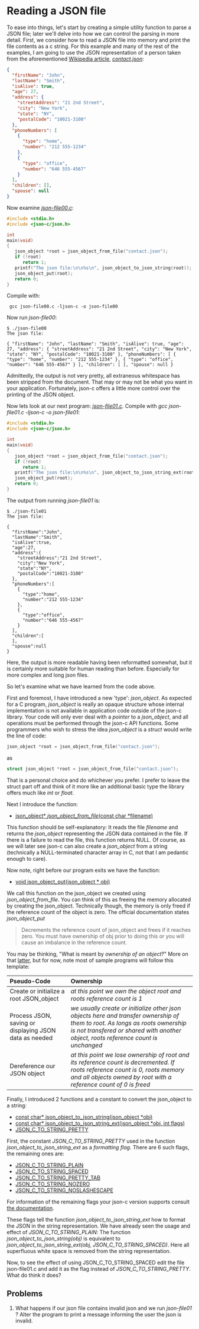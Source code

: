 # Reading a JSON file

To ease into things, let's start by creating a simple utility function to parse a JSON file; later we'll delve into how we can control the parsing in more detail. 
First, we consider how to read a JSON file into memory and print the file contents as a c string. For this example and many of the rest of the examples, I am going to use the JSON representation of a person taken from the aforementioned [Wikipedia article](https://en.wikipedia.org/wiki/JSON), [_*contact.json*_](https://github.com/rbtylee/tutorial-jsonc/blob/master/src/contact.json):

```json
{
  "firstName": "John",
  "lastName": "Smith",
  "isAlive": true,
  "age": 27,
  "address": {
    "streetAddress": "21 2nd Street",
    "city": "New York",
    "state": "NY",
    "postalCode": "10021-3100"
  },
  "phoneNumbers": [
    {
      "type": "home",
      "number": "212 555-1234"
    },
    {
      "type": "office",
      "number": "646 555-4567"
    }
  ],
  "children": [],
  "spouse": null
}

```

Now examine [_*json-file00.c*_](https://github.com/rbtylee/tutorial-jsonc/blob/master/src/json-file00.c):

```C
#include <stdio.h>
#include <json-c/json.h>

int
main(void)
{
   json_object *root = json_object_from_file("contact.json");
   if (!root)
      return 1;
   printf("The json file:\n\n%s\n", json_object_to_json_string(root));
   json_object_put(root);
   return 0;
}

```
Compile with:

```
 gcc json-file00.c -ljson-c -o json-file00
```

Now run _*json-file00*_:

```
$ ./json-file00
The json file:

{ "firstName": "John", "lastName": "Smith", "isAlive": true, "age": 27, "address": { "streetAddress": "21 2nd Street", "city": "New York", "state": "NY", "postalCode": "10021-3100" }, "phoneNumbers": [ { "type": "home", "number": "212 555-1234" }, { "type": "office", "number": "646 555-4567" } ], "children": [ ], "spouse": null }

```

Admittedly, the output is not very pretty, all extraneous whitespace has been stripped from the document. That may or may not be what you want in your application. Fortunately, json-c  offers a little more control over the printing of the JSON object.

Now lets look at our next program: [_*json-file01.c*_](https://github.com/rbtylee/tutorial-jsonc/blob/master/src/json-file01.c). Compile with
_*gcc json-file01.c -ljson-c -o json-file01*_:

```C
#include <stdio.h>
#include <json-c/json.h>

int
main(void)
{
   json_object *root = json_object_from_file("contact.json");
   if (!root)
      return 1;
   printf("The json file:\n\n%s\n", json_object_to_json_string_ext(root, JSON_C_TO_STRING_PRETTY));
   json_object_put(root);
   return 0;
}
```

The output from running _*json-file01*_ is:

```
$ ./json-file01
The json file:

{
  "firstName":"John",
  "lastName":"Smith",
  "isAlive":true,
  "age":27,
  "address":{
    "streetAddress":"21 2nd Street",
    "city":"New York",
    "state":"NY",
    "postalCode":"10021-3100"
  },
  "phoneNumbers":[
    {
      "type":"home",
      "number":"212 555-1234"
    },
    {
      "type":"office",
      "number":"646 555-4567"
    }
  ],
  "children":[
  ],
  "spouse":null
}

```

Here, the output is more readable having been reformatted somewhat, but it is certainly more suitable for human reading than before. Especially for more complex and long json files.

So let's examine what we have learned from the code above.

First and foremost, I have introduced a new 'type': _*json_object*_. As expected for a C program, _*json_object*_ is really an opaque structure whose internal implementation is not available in application code outside of the json-c library. Your code will only ever deal with a _pointer_ to a _*json_object*_, and all operations must be performed through the json-c API functions. Some programmers who wish to stress the idea _*json_object*_ is a *struct* would write the line of code:

```C
json_object *root = json_object_from_file("contact.json");
```

as

```C
struct json_object *root = json_object_from_file("contact.json");
```

That is a personal choice and do whichever you prefer. I prefer to leave the struct part off and think of it more like an additional basic type the library offers much like *int* or *float*.

Next I introduce the function:

- [json_object\* *json_object_from_file*(const char \*filename)](https://json-c.github.io/json-c/json-c-0.14/doc/html/json__util_8h.html#a03119ec0a71af4eee95318e9b2aaf05b)

This function should be self-explanatory: It reads the file *filename* and returns the _*json_object*_ representing the JSON data contained in the file. If there is a failure to read the file, this function returns NULL. Of course, as we will later see json-c can also create a _*json_object*_ from a string (technically a NULL-terminated character array in C, not that I am pedantic enough to care).

Now note, right before our program exits we have the function:

- [void json_object_put(json_object \* obj)](https://json-c.github.io/json-c/json-c-0.14/doc/html/json__object_8h.html#afabf61f932cd64a4122ca8092452eed5)

We call this function on the json_object we created using *json_object_from_file*. You can think of this as freeing the memory allocated by creating the json_object. Technically though, the memory is only freed if the reference count of the object is zero. The official documentation states _*json_object_put*_

> Decrements the reference count of json\_object and frees if it reaches zero. You must have ownership of obj prior to doing this or you will cause an imbalance in the reference count.

You may be thinking, "What is meant by _*ownership of an object*_?" More on that [latter](https://github.com/rbtylee/tutorial-jsonc/blob/master/tutorial/memory.md), but for now, note most of sample programs will follow this template:

|  Pseudo-Code                            | Ownership                                                                                         |
| :-------------------------------------- | :------------------------------------------------------------------------------------------- |
| Create or initialize a root JSON_object |  _*at this point we own the object root and roots reference count is 1*_ |
| Process JSON, saving or displaying JSON data as needed | _*we usually create or initialize other json objects here and transfer ownership of them to root. As longs as roots ownership is not transfered or shared with another object, roots reference count is unchanged*_ |
| Dereference our JSON object |  _*at this point we lose ownership of root and its reference count is decremented. If roots reference count is 0, roots memory and all objects owned by root with a reference count of 0 is freed*_ |

Finally, I introduced 2 functions and a constant to convert the json_object to a string:

- [const char\* json_object_to_json_string(json_object \*obj)](https://json-c.github.io/json-c/json-c-0.14/doc/html/json__object_8h.html#ab7390c22baa1700d977c2af6b22d43a4)
- [const char\* json_object_to_json_string_ext(json_object \*obj, int flags)](https://json-c.github.io/json-c/json-c-0.14/doc/html/json__object_8h.html#a9db613127bd4ef7db42307e43a85fc1b)
- [JSON_C_TO_STRING_PRETTY](https://json-c.github.io/json-c/json-c-0.14/doc/html/json__object_8h.html#a2025bc677c35f130e117dfda5bf1ef73)

First, the constant _*JSON_C_TO_STRING_PRETTY*_ used in the function _*json_object_to_json_string_ext*_ as a _formatting flag_. There are 6 such flags, the remaining ones are:

- [JSON_C_TO_STRING_PLAIN](https://json-c.github.io/json-c/json-c-0.14/doc/html/json__object_8h.html#a3294cb92765cdeb497cfd346644d1059)
- [JSON_C_TO_STRING_SPACED](https://json-c.github.io/json-c/json-c-0.14/doc/html/json__object_8h.html#aa821746c8668e6ad62bed90ec9e00103)
- [JSON_C_TO_STRING_PRETTY_TAB](https://json-c.github.io/json-c/json-c-0.14/doc/html/json__object_8h.html#afc1486af21f6b1653c6f523025bdfd3b)
- [JSON_C_TO_STRING_NOZERO](https://json-c.github.io/json-c/json-c-0.14/doc/html/json__object_8h.html#a34f027c147babf69fc530d088f2b49b0)
- [JSON_C_TO_STRING_NOSLASHESCAPE](https://json-c.github.io/json-c/json-c-0.14/doc/html/json__object_8h.html#a5c11d72c55f3ab7c088f19e7bf118163)

For information of the remaining flags your json-c version supports consult [the documentation](https://json-c.github.io/json-c/json-c-0.14/doc/html/json__object_8h.html).

These flags tell the function _*json_object_to_json_string_ext*_ how to format the JSON in the string representation. We have already seen the usage and effect of _*JSON_C_TO_STRING_PLAIN*_: The function _*json_object_to_json_string(obj)*_ is equivalent to _*json_object_to_json_string_ext(obj, JSON_C_TO_STRING_SPACED)*_. Here all superfluous white space is removed from the string representation.

Now, to see the effect of using JSON_C_TO_STRING_SPACED edit the file json-file01.c and add it as the flag instead of _*JSON_C_TO_STRING_PRETTY*_. What do think it does?

## Problems

1. What happens if our json file contains invalid json and we run _*json-file01*_ ? Alter the program to print a message informing the user the json is invalid.
